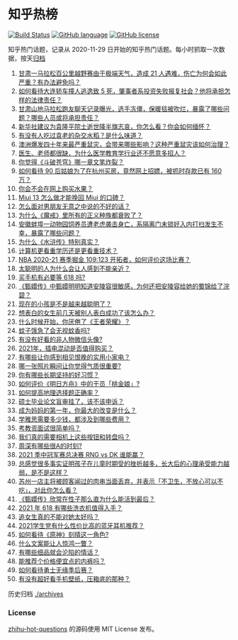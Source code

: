 # 知乎热榜
[![Build Status](https://github.com/ToWeLong/zhihu-hot-questions/workflows/CI/badge.svg)](https://github.com/ToWeLong/zhihu-hot-questions/actions)
[![GitHub language](https://img.shields.io/badge/language-golang-orange.svg)](https://golang.org/)
[![GitHub license](https://img.shields.io/github/license/ToWeLong/zhihu-hot-questions)](https://github.com/ToWeLong/zhihu-hot-questions/blob/main/LICENSE)

知乎热门话题，记录从 2020-11-29 日开始的知乎热门话题。每小时抓取一次数据，按天[归档](./archives)

<!-- BEGIN -->

1. [甘肃一马拉松百公里越野赛由于极端天气，造成 21 人遇难，伤亡为何会如此严重？有办法避免吗？](https://www.zhihu.com/question/460921357)
1. [如何看待大连轿车撞人逃逸致 5 死，肇事者系投资失败报复社会？他将承担怎样的法律责任？](https://www.zhihu.com/question/460975066)
1. [甘肃山地马拉松跑友聊天记录曝光，选手冻僵，保暖毯被吹烂，暴露了哪些问题？哪些人员或将承担责任？](https://www.zhihu.com/question/460936873)
1. [新华社建议为袁隆平院士逝世降半旗志哀，你怎么看？你会如何缅怀？](https://www.zhihu.com/question/460853429)
1. [有没有人吃过袁老的杂交水稻？是什么味道？](https://www.zhihu.com/question/387581217)
1. [澳洲爆发四十年来最严重鼠灾，会带来哪些影响？这种严重鼠灾该如何治理？](https://www.zhihu.com/question/460691340)
1. [医生、老师都很缺，为什么医学教育学行业还不愿意多招人？](https://www.zhihu.com/question/455946878)
1. [你觉得《斗破苍穹》哪一章文笔炸裂？](https://www.zhihu.com/question/455079084)
1. [如何看待 90 后姑娘为了在杭州买房，竟然网上招嫖，被抓时存款已有 160 万？](https://www.zhihu.com/question/460671555)
1. [你会不会在网上购买水果？](https://www.zhihu.com/question/369801334)
1. [Miui 13 怎么做才能挽回 Miui 的口碑？](https://www.zhihu.com/question/460390365)
1. [怎么面对男朋友无意之中说的不好的话？](https://www.zhihu.com/question/460839405)
1. [为什么《魔戒》里所有的正义种族都衰败了？](https://www.zhihu.com/question/457060439)
1. [安徽蚌埠一动物园饲养员遭老虎袭击身亡，系隔离门未锁好入内打扫发生不幸，暴露了哪些问题？](https://www.zhihu.com/question/461014605)
1. [为什么《水浒传》特别真实？](https://www.zhihu.com/question/445932631)
1. [计算机更看重学历还是更看重技术？](https://www.zhihu.com/question/454783960)
1. [NBA 2020-21 赛季掘金 109:123 开拓者，如何评价这场比赛？](https://www.zhihu.com/question/460937287)
1. [太聪明的人为什么会让人感到不能亲近？](https://www.zhihu.com/question/449801792)
1. [买手机有必要等 618 吗?](https://www.zhihu.com/question/457283212)
1. [《甄嬛传》中甄嬛明明知道安陵容很敏感，为何还把安陵容给她的蜀锦给了浣碧？](https://www.zhihu.com/question/325114276)
1. [现在的小孩是不是越来越聪明了？](https://www.zhihu.com/question/454361471)
1. [想表白的女生前几天被别人表白成功了该怎么办？](https://www.zhihu.com/question/457390121)
1. [什么时候开始，你厌倦了《王者荣耀》？](https://www.zhihu.com/question/459401567)
1. [蚊子饿急了会无视蚊香吗?](https://www.zhihu.com/question/374704654)
1. [有没有好看的非人物微信头像?](https://www.zhihu.com/question/387563344)
1. [2021年，插电混动是否值得购买？](https://www.zhihu.com/question/460152359)
1. [有哪些让你感到相见恨晚的实用小家电？](https://www.zhihu.com/question/425277382)
1. [哪一张照片瞬间让你觉得气质很重要?](https://www.zhihu.com/question/297341335)
1. [你有哪些长期坚持的好习惯？](https://www.zhihu.com/question/447430462)
1. [如何评价《明日方舟》中的干员「桃金娘」?](https://www.zhihu.com/question/460102315)
1. [如何提高地理选择题正确率？](https://www.zhihu.com/question/337971922)
1. [硕士毕业论文盲审挂了，该不该申诉？](https://www.zhihu.com/question/398964694)
1. [成为妈妈的第一年，你最大的改变是什么？](https://www.zhihu.com/question/445013316)
1. [学雅思需要多少钱，都涉及到哪些费用？](https://www.zhihu.com/question/360178959)
1. [考教资面试很简单吗？](https://www.zhihu.com/question/453353319)
1. [我们真的需要相机上这些按钮和转盘吗？](https://www.zhihu.com/question/459960019)
1. [周深有哪些很A的时刻?](https://www.zhihu.com/question/403704908)
1. [2021 季中冠军赛总决赛 RNG vs DK 谁能赢？](https://www.zhihu.com/question/460911288)
1. [总感觉很多事实证明孩子在儿童时期受的挫折越多，长大后的心理承受能力越弱，是不是这样？](https://www.zhihu.com/question/266704437)
1. [苏州一店主将被顾客闻过的肉串当面丢弃，并表示「不卫生，不放心可以不吃」，对此你怎么看？](https://www.zhihu.com/question/460604746)
1. [《甄嬛传》欣常在性子那么直为什么能活到最后？](https://www.zhihu.com/question/459465431)
1. [2021 年 618 有哪些洗衣机值得入手？](https://www.zhihu.com/question/457255379)
1. [追女生真的不能对她太好吗？](https://www.zhihu.com/question/435541311)
1. [2021学生党有什么性价比高的蓝牙耳机推荐？](https://www.zhihu.com/question/454899465)
1. [如何看待《原神》刻晴这一角色?](https://www.zhihu.com/question/421862145)
1. [什么文案能让人惊鸿一瞥？](https://www.zhihu.com/question/451181423)
1. [有哪些细品就会沦陷的情话？](https://www.zhihu.com/question/428175362)
1. [能推荐个价格便宜点的内裤吗？](https://www.zhihu.com/question/408737469)
1. [如何看待勇士无缘季后赛？](https://www.zhihu.com/question/460793468)
1. [有没有超好看手机壁纸，压箱底的那种？](https://www.zhihu.com/question/453445916)

<!-- END -->

历史归档 [./archives](./archives)


### License
[zhihu-hot-questions](https://github.com/towelong/zhihu-hot-questions) 的源码使用 MIT License 发布。